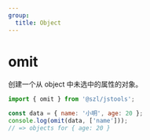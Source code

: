 ```yaml
---
group:
  title: Object
---
```


# omit

创建一个从 object 中未选中的属性的对象。

```jsx | pure
import { omit } from '@szl/jstools';

const data = { name: '小明', age: 20 };
console.log(omit(data, ['name']));
// => objects for { age: 20 }
```
